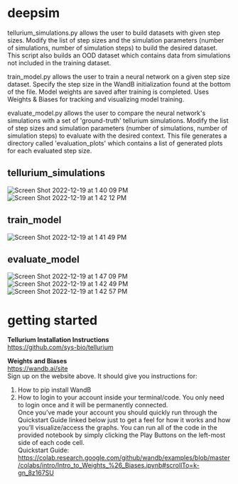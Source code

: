# deepsim
tellurium_simulations.py allows the user to build datasets with given step sizes. Modify the list of step sizes
and the simulation parameters (number of simulations, number of simulation steps) to build the desired
dataset. This script also builds an OOD dataset which contains data from simulations not included in the training
dataset.

train_model.py allows the user to train a neural network on a given step size dataset. Specify the step size in the
WandB initialization found at the bottom of the file. Model weights are saved after training is completed. Uses Weights & Biases for tracking and visualizing model training.

evaluate_model.py allows the user to compare the neural network's simulations with a set of 'ground-truth' tellurium
simulations. Modify the list of step sizes and simulation parameters (number of simulations,
number of simulation steps) to evaluate with the desired context. This file generates a directory
called 'evaluation_plots' which contains a list of generated plots for each evaluated step size.

## tellurium_simulations
![Screen Shot 2022-12-19 at 1 40 09 PM](https://user-images.githubusercontent.com/97203079/208529345-deb4d196-2c65-4b8f-956f-b952d4de5496.png)
![Screen Shot 2022-12-19 at 1 42 12 PM](https://user-images.githubusercontent.com/97203079/208529932-b0d093bd-68a0-41c8-9dc0-ff1037c7cb32.png)

## train_model
![Screen Shot 2022-12-19 at 1 41 49 PM](https://user-images.githubusercontent.com/97203079/208529913-604d5a33-919e-4ec1-84fd-3b0bdb11555b.png)

## evaluate_model
![Screen Shot 2022-12-19 at 1 47 09 PM](https://user-images.githubusercontent.com/97203079/208530513-e2957682-8761-4c52-8d5f-27b1a9fb0232.png)
![Screen Shot 2022-12-19 at 1 42 49 PM](https://user-images.githubusercontent.com/97203079/208529946-926a8797-9135-4ae0-a114-caa46563dce4.png)
![Screen Shot 2022-12-19 at 1 42 57 PM](https://user-images.githubusercontent.com/97203079/208529953-6896d7ae-2cec-408f-a22f-b758ca98526b.png)

# getting started
**Tellurium Installation Instructions**  
https://github.com/sys-bio/tellurium

**Weights and Biases**  
https://wandb.ai/site  
Sign up on the website above. It should give you instructions for:  
  1. How to pip install WandB  
  2. How to login to your account inside your terminal/code. You only need to login once and it will be permanently connected.  
Once you’ve made your account you should quickly run through the Quickstart Guide linked below just to get a feel for how it works and how you’ll visualize/access the graphs. You can run all of the code in the provided notebook by simply clicking the Play Buttons on the left-most side of each code cell.  
Quickstart Guide: https://colab.research.google.com/github/wandb/examples/blob/master/colabs/intro/Intro_to_Weights_%26_Biases.ipynb#scrollTo=k-gn_8z167SU
